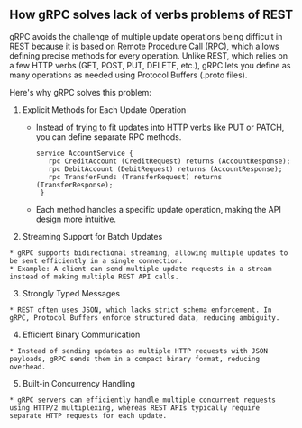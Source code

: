 ## How gRPC solves lack of verbs problems of REST

gRPC avoids the challenge of multiple update operations being difficult in REST because it is based on Remote Procedure Call (RPC), which allows defining precise methods for every operation. 
Unlike REST, which relies on a few HTTP verbs (GET, POST, PUT, DELETE, etc.), gRPC lets you define as many operations as needed using Protocol Buffers (.proto files).

Here's why gRPC solves this problem:

  1. Explicit Methods for Each Update Operation
     * Instead of trying to fit updates into HTTP verbs like PUT or PATCH, you can define separate RPC methods.
       ```
       service AccountService {
          rpc CreditAccount (CreditRequest) returns (AccountResponse);
          rpc DebitAccount (DebitRequest) returns (AccountResponse);
          rpc TransferFunds (TransferRequest) returns (TransferResponse);
        }
       ```
     * Each method handles a specific update operation, making the API design more intuitive.

  2. Streaming Support for Batch Updates

    * gRPC supports bidirectional streaming, allowing multiple updates to be sent efficiently in a single connection.
    * Example: A client can send multiple update requests in a stream instead of making multiple REST API calls.

  3. Strongly Typed Messages
     
    * REST often uses JSON, which lacks strict schema enforcement. In gRPC, Protocol Buffers enforce structured data, reducing ambiguity.

  4. Efficient Binary Communication

    * Instead of sending updates as multiple HTTP requests with JSON payloads, gRPC sends them in a compact binary format, reducing overhead.

  5. Built-in Concurrency Handling

    * gRPC servers can efficiently handle multiple concurrent requests using HTTP/2 multiplexing, whereas REST APIs typically require separate HTTP requests for each update.
